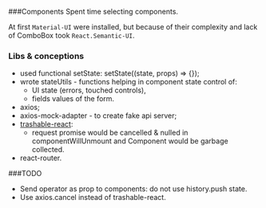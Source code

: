 ###Components
  Spent time selecting components.

  At first `Material-UI` were installed, but because of their complexity and lack of ComboBox took `React.Semantic-UI`.

### Libs & conceptions
- used functional setState: setState((state, props) => {});
- wrote stateUtils - functions helping in component state control of:
  - UI state (errors, touched controls),
  - fields values of the form.
- axios;
- axios-mock-adapter - to create fake api server;
- [trashable-react](https://github.com/hjylewis/trashable-react):
  - request promise would be cancelled & nulled in componentWillUnmount and Component would be garbage collected.
- react-router.

###TODO
- Send operator as prop to components: do not use history.push state.
- Use axios.cancel instead of trashable-react.
